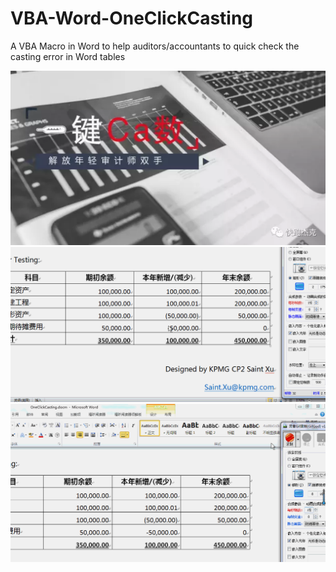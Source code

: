 # VBA-Word-OneClickCasting
A VBA Macro in Word to help auditors/accountants to quick check the casting error in Word tables


![image](https://github.com/saintxu7/VBA-Word-OneClickCasting/blob/master/image.png)
![image](https://github.com/saintxu7/VBA-Word-OneClickCasting/blob/master/1.gif)
![image](https://github.com/saintxu7/VBA-Word-OneClickCasting/blob/master/2.gif)
